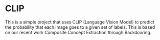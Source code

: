 # CLIP 
This is a simple project that uses CLIP (Language Vision Model) to predict the probability that each image goes to a given set of labels. This is based on our recent work Composite Concept Extraction through Backdooring.
